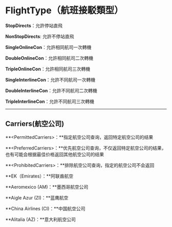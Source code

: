 # FlightType（航班接駁類型）

**StopDirects**：允許停站直飛

**NonStopDirects**: 允許不停站直飛

**SingleOnlineCon**：允許相同航司一次轉機

**DoubleOnlineCon**：允許相同航司二次轉機

**TripleOnlineCon**：允許相同航司三次轉機

**SingleInterlineCon**：允許不同航司一次轉機

**DoubleInterlineCon**：允許不同航司二次轉機

**TripleInterlineCon**：允許不同航司三次轉機

---

## Carriers\(航空公司\)

**&lt;PermittedCarriers&gt;：**指定航空公司查询，返回特定航空公司的结果

**&lt;PreferredCarriers&gt;：**优先航空公司查询，不仅返回特定航空公司的结果，也有可能会根据最佳价格返回其他航空公司的结果

**&lt;ProhibitedCarriers&gt;：**排除航空公司查询，指定的航空公司不会返回

**EK（Emirates）：**阿联酋航空

**Aeromexico \(AM\)：**墨西哥航空公司

**Aigle Azur \(ZI\)：**蓝鹰航空

**China Airlines \(CI\)：**中国航空公司

**Alitalia \(AZ\)：**意大利航空公司   

